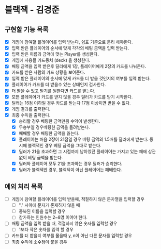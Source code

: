 # 블랙잭 - 김경준

## 구현할 기능 목록

- [x] 게임에 참여할 플레이어를 입력 받는다, 쉼표 기준으로 분리 해야한다.
- [x] 입력 받은 플레이어의 순서에 맞게 각각의 배팅 금액을 입력 받는다.
- [x] 입력 받은 이름과 금액에 맞는 Player를 생성한다.
- [x] 게임에 사용될 카드뭉치 (deck) 을 생성한다.
- [x] 배팅 금액을 입력 받은후 딜러에게 1장, 플레이어에게 2장의 카드를 나눠준다.
- [x] 카드를 받은 사람의 카드 상황을 보여준다.
- [x] 입력 받은 플레이어의 순서에 맞게 카드를 더 받을 것인지의 여부를 입력 받는다.
- [x] 플레이어가 카드를 더 받을수 있는 상태인지 검사한다.
- [x] 더 받을 수 있고 받기를 원한다면 카드를 받는다.
- [x] 모든 플레이어가 카드를 받지 않을 경우 딜러가 카드를 받기 시작한다.
- [x] 딜러는 16점 이하일 경우 카드를 받는다 17점 이상이면 받을 수 없다.
- [x] 게임 결과를 출력한다.
- [x] 최종 수익을 출력한다.
    - [x] 승리할 경우 베팅한 금액만큼 수익이 발생한다.
    - [x] 무승부일 경우베팅한 금액을 돌려받는다.
    - [x] 패배할 경우 배팅한 금액을 잃는다.
    - [x] 플레이어는 처음 2장이 21점일 경우 베팅 금액의 1.5배를 딜러에게 받는다. 동시에 블랙잭인 경우 베팅 금액을 그대로 받는다.
    - [x] 딜러가 21을 초과하면 그 시점까지 남아있던 플레이어는 가지고 있는 패에 상관 없이 베팅 금액을 받는다.
    - [x] 딜러와 플레이어 모두 21을 초과하는 경우 딜러가 승리한다.
    - [x] 딜러가 블랙잭인 경우, 블랙잭이 아닌 플레이어는 패배한다.

## 예외 처리 목록

- [ ] 게임에 참여할 플레이어를 입력 받을때, 적절하지 않은 문자열을 입력할 경우
  - [ ] "," 사이에 문자가 존재하지 않을 때
  - [ ] 중복된 이름을 입력할 경우
  - [ ] 참가하는 인원수는 2~8명 이어야 한다.
- [ ] 배팅 금액을 입력 받을 때, 적절하지 않은 숫자를 입력할 경우
  - [ ] 1보다 작은 숫자를 입력 할 경우
- [ ] 카드를 더 받을지 여부를 물을때 y, n이 아닌 다른 문자를 입력할 경우
- [ ] 최종 수익에 소수점이 붙을 경우